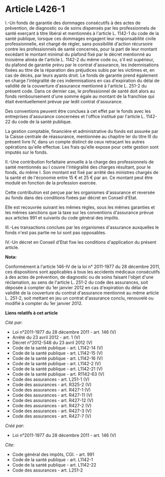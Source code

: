 # Article L426-1

I.-Un fonds de garantie des dommages consécutifs à des actes de prévention, de diagnostic ou de soins dispensés par les
professionnels de santé exerçant à titre libéral et mentionnés à l'article L. 1142-1 du code de la santé publique, lorsque
ces dommages engagent leur responsabilité civile professionnelle, est chargé de régler, sans possibilité d'action récursoire
contre les professionnels de santé concernés, pour la part de leur montant excédant le montant minimal du plafond fixé par le
décret mentionné au troisième alinéa de l'article L. 1142-2 du même code ou, s'il est supérieur, du plafond de garantie prévu
par le contrat d'assurance, les indemnisations fixées au titre de la réparation des préjudices subis par les victimes et, en
cas de décès, par leurs ayants droit. Le fonds de garantie prend également en charge l'intégralité de ces indemnisations en
cas d'expiration du délai de validité de la couverture d'assurance mentionné à l'article L. 251-2 du présent code. Dans ce
dernier cas, le professionnel de santé doit alors au fonds remboursement d'une somme égale au montant de la franchise qui
était éventuellement prévue par ledit contrat d'assurance. 

Des conventions peuvent être conclues à cet effet par le fonds avec les entreprises d'assurance concernées et l'office
institué par l'article L. 1142-22 du code de la santé publique. 

La gestion comptable, financière et administrative du fonds est assurée par la Caisse centrale de réassurance, mentionnée au
chapitre Ier du titre III du présent livre IV, dans un compte distinct de ceux retraçant les autres opérations qu'elle
effectue. Les frais qu'elle expose pour cette gestion sont imputés sur le fonds. 

II.-Une contribution forfaitaire annuelle à la charge des professionnels de santé mentionnés au I couvre l'intégralité des
charges résultant, pour le fonds, du même I. Son montant est fixé par arrêté des ministres chargés de la santé et de
l'économie entre 15 € et 25 € par an. Ce montant peut être modulé en fonction de la profession exercée. 

Cette contribution est perçue par les organismes d'assurance et reversée au fonds dans des conditions fixées par décret en
Conseil d'Etat. 

Elle est recouvrée suivant les mêmes règles, sous les mêmes garanties et les mêmes sanctions que la taxe sur les conventions
d'assurance prévue aux articles 991 et suivants du code général des impôts. 

III.-Les transactions conclues par les organismes d'assurance auxquelles le fonds n'est pas partie ne lui sont pas
opposables. 

IV.-Un décret en Conseil d'Etat fixe les conditions d'application du présent article.

**Nota:**

Conformément à l'article 146-IV de la loi n° 2011-1977 du 28 décembre 2011, ces dispositions sont applicables à tous les
accidents médicaux consécutifs à des actes de prévention, de diagnostic ou de soins faisant l'objet d'une réclamation, au
sens de l'article L. 251-2 du code des assurances, soit déposée à compter du 1er janvier 2012 en cas d'expiration du délai de
validité de la couverture du contrat d'assurance mentionné au même article L. 251-2, soit mettant en jeu un contrat
d'assurance conclu, renouvelé ou modifié à compter du 1er janvier 2012.

**Liens relatifs à cet article**

_Cité par_:

  - Loi n°2011-1977 du 28 décembre 2011 - art. 146 (V)
  - Arrêté du 23 avril 2012 - art. 1 (V)
  - Décret n°2012-548 du 23 avril 2012 (V)
  - Code de la santé publique - art. L1142-14 (V)
  - Code de la santé publique - art. L1142-15 (V)
  - Code de la santé publique - art. L1142-16 (V)
  - Code de la santé publique - art. L1142-2 (V)
  - Code de la santé publique - art. L1142-21 (V)
  - Code de la santé publique - art. R1142-63 (V)
  - Code des assurances - art. L251-1 (V)
  - Code des assurances - art. R325-2 (V)
  - Code des assurances - art. R427-1 (V)
  - Code des assurances - art. R427-11 (V)
  - Code des assurances - art. R427-12 (V)
  - Code des assurances - art. R427-2 (V)
  - Code des assurances - art. R427-3 (V)
  - Code des assurances - art. R427-7 (V)

_Créé par_:

  - Loi n°2011-1977 du 28 décembre 2011 - art. 146 (V)

_Cite_:

  - Code général des impôts, CGI. - art. 991
  - Code de la santé publique - art. L1142-1
  - Code de la santé publique - art. L1142-22
  - Code des assurances - art. L251-2
